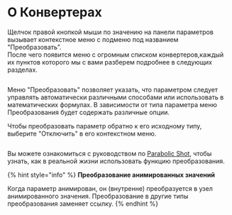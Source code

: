 # О Конвертерах

Щелчок правой кнопкой мыши по значению на панели параметров вызывает контекстное меню с подменю под названием "Преобразовать”.\
После чего появится меню с огромным списком конвертеров,каждый их пунктов которого мы с вами разберем подробнее в следующих разделах.

<figure><img src="https://lh7-us.googleusercontent.com/8dFc38J26zNIi0mldzOtmUohs_IjVnmWDEMMPVTdedVmooRMjouCZAe5Zoy-eYEuDs-Qs3STsPfMLB5XU9F5FpbgGjKTzalDezBcm0xB9XDBbpJrzFEsXuezpoKOAyGN9YKgI4SDCmWqRYlZJlrJu04" alt=""><figcaption></figcaption></figure>

Меню "Преобразовать" позволяет указать, что параметром следует управлять автоматически различными способами или использовать в математических формулах. В зависимости от типа параметра меню Преобразования будет содержать различные опции.

Чтобы преобразовать параметр обратно к его исходному типу, выберите "Отключить" в его контекстном меню.

<figure><img src="https://lh7-us.googleusercontent.com/dAT9Zo3IzIeITySKZ9vTH_keBzGHQcEYGL-ZEYcQv_mLuOBDEvjqXyDUKPZwwwCXOTAUQK2JM3H5tsVUkwBOSFkJERUiMrAWlgsaEo9ChsgwKMXI_rPKY3N8x1xVrxZRhu3uc9VVdj-gIWJdHM3tmRc" alt=""><figcaption></figcaption></figure>

Вы можете ознакомиться с руководством по [Parabolic Shot](https://wiki.synfig.org/Parabolic\_Shot), чтобы узнать, как в реальной жизни использовать функцию преобразования.

{% hint style="info" %}
**Преобразование анимированных значений**

Когда параметр анимирован, он (внутренне) преобразуется в узел анимированного значения. Преобразование в другие типы преобразования заменяет ссылку.
{% endhint %}
